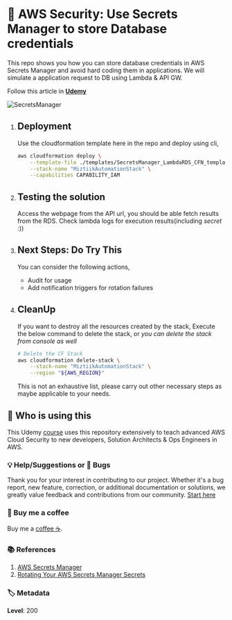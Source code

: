 # 👮 AWS Security: Use Secrets Manager to store Database credentials

This repo shows you how you can store database credentials in AWS Secrets Manager and avoid hard coding them in applications. We will simulate a application request to DB using Lambda & API GW.

Follow this article in **[Udemy][101]**

![SecretsManager](https://github.com/aws-samples/automating-governance-sample/blob/master/AWS-SecretsManager-Lambda-RDS-blog/secretsmanager_blog.png?raw=true)

1. ## Deployment

      Use the cloudformation template here in the repo and deploy using cli,

    ```bash
    aws cloudformation deploy \
        --template-file ./templates/SecretsManager_LambdaRDS_CFN_template.yml \
        --stack-name "MiztiikAutomationStack" \
        --capabilities CAPABILITY_IAM
    ```

1. ## Testing the solution

    Access the webpage from the API url, you should be able fetch results from the RDS. Check lambda logs for execution results(including _secret_ :))

1. ## Next Steps: Do Try This

    You can consider the following actions,

    - Audit for usage
    - Add notification triggers for rotation failures

1. ## CleanUp

    If you want to destroy all the resources created by the stack, Execute the below command to delete the stack, or _you can delete the stack from console as well_

    ```bash
    # Delete the CF Stack
    aws cloudformation delete-stack \
        --stack-name "MiztiikAutomationStack" \
        --region "${AWS_REGION}"
    ```

    This is not an exhaustive list, please carry out other necessary steps as maybe applicable to your needs.

## 📌 Who is using this

This Udemy [course][101] uses this repository extensively to teach advanced AWS Cloud Security to new developers, Solution Architects & Ops Engineers in AWS.

### 💡 Help/Suggestions or 🐛 Bugs

Thank you for your interest in contributing to our project. Whether it's a bug report, new feature, correction, or additional documentation or solutions, we greatly value feedback and contributions from our community. [Start here][200]

### 👋 Buy me a coffee

Buy me a [coffee ☕][900].

### 📚 References

1. [AWS Secrets Manager][1]
1. [Rotating Your AWS Secrets Manager Secrets][2]

### 🏷️ Metadata

**Level**: 200

[1]: https://aws.amazon.com/secrets-manager/

[2]: https://docs.aws.amazon.com/secretsmanager/latest/userguide/rotating-secrets.html

[100]: https://www.udemy.com/course/aws-cloud-security/?referralCode=B7F1B6C78B45ADAF77A9

[101]: https://www.udemy.com/course/aws-cloud-security-proactive-way/?referralCode=71DC542AD4481309A441

[102]: https://www.udemy.com/course/aws-cloud-development-kit-from-beginner-to-professional/?referralCode=E15D7FB64E417C547579

[103]: https://www.udemy.com/course/aws-cloudformation-basics?referralCode=93AD3B1530BC871093D6

[200]: https://github.com/miztiik/dev-sec-ops/issues

[899]: https://www.udemy.com/user/n-kumar/

[900]: https://ko-fi.com/miztiik
